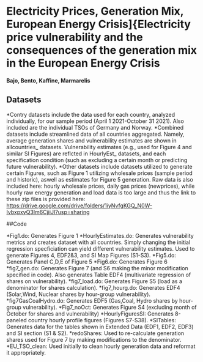 # Electricity Prices, Generation Mix, European Energy Crisis]{Electricity price vulnerability and the consequences of the generation mix in the European Energy Crisis 
#### Bajo, Bento, Kaffine, Marmarelis

## Datasets 

*Contry datasets include the data used for each country, analyzed individually, for our sample period (April 1 2021-October 31 2021). Also included are the individual TSOs of Germany and Norway.
*Combined datasets include streamlined data of all countries aggregated. Namely, average generation shares and vulnerability estimates are shown in allcountries_ datasets. Vulnerability estimates (e.g., used for Figure 4 and similar SI Figures) are reflcted in HourlyEst_ datasets, and each specification condition (such as excluding a certain month or predicting future vulnerability). 
*Other datasets include datasets utilized to generate certain Figures, such as Figure 1 utilizing wholesale prices (sample period and historic), aswell as estimates for Figure 5 generation. Raw data is also included here: hourly wholesale prices, daily gas prices (newprices), while hourly raw energy generation and load data is too large and thus the link to these zip files is provided here: https://drive.google.com/drive/folders/1iyNvfgKGQ_N0W-IvbxpxyQ3Im6CjiiJI?usp=sharing


##Code

*Fig1.do: Generates Figure 1
*HourlyEstimates.do: Generates vulnerability metrics and creates dataset with all countries. Simply changing the initial regression specficiation can yield different vulnerability estimates. Used to generate Figures 4, EDF2&3, and SI Map Figures (S1-S3).
*Fig5.do: Generates Panel C,D,E of Figure 5
*Fig6.do: Generates Figure 6
*fig7_gen.do: Generates Figure 7 (and S6 making the minor modification specified in code). Also generates Table EDF4 (multivariate regression of shares on vulnerability).
*fig7_load.do: Generates Figure S5 (load as a denominator for shares calculation).
*fig7_hourg.do: Generates EDF4 (Solar,Wind, Nuclear shares by hour-group vulnerability).
*fig7GasCoalHydro.do: Generates EDF5 (Gas,Coal, Hydro shares by hour-group vulnerability).
*Fig7_noOct: Generates Figure S4 (excluding month of October for shares and vulnerability)
*HourlyFiguresSI: Generates 8-paneled country hourly profile figures (Figures S7-S38).
*SITables: Generates data for the tables shown in Extended Data (EDF1, EDF2, EDF3) and SI section (S1 & S2).
*redoShares: Used to re-calculate generation shares used for Figure 7 by making modifications to the denominator.
*EU_TSO_clean: Used initially to clean hourly generation data and reformat it appropriately.
